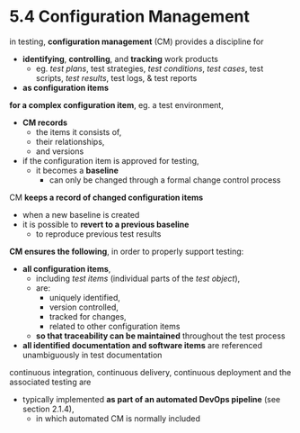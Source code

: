 # 5.4 Configuration Management

in testing, **configuration management** (CM) provides a discipline for
* **identifying**, **controlling**, and **tracking** work products
  + eg. *test plans*, test strategies, *test conditions*, *test cases*, test scripts, *test results*, test logs, & test reports
* **as configuration items**

**for a complex configuration item**, eg. a test environment,
* **CM records**
  + the items it consists of,
  + their relationships,
  + and versions
* if the configuration item is approved for testing,
  + it becomes a **baseline**
    - can only be changed through a formal change control process

CM **keeps a record of changed configuration items**
* when a new baseline is created
* it is possible to **revert to a previous baseline**
  + to reproduce previous test results

**CM ensures the following**, in order to properly support testing:
* **all configuration items**,
  + including *test items* (individual parts of the *test object*),
  + are:
    - uniquely identified,
    - version controlled,
    - tracked for changes,
    - related to other configuration items
  + **so that traceability can be maintained** throughout the test process
* **all identified documentation and software items** are referenced unambiguously in test documentation

continuous integration, continuous delivery, continuous deployment and the associated testing are
* typically implemented **as part of an automated DevOps pipeline** (see section 2.1.4),
  + in which automated CM is normally included
